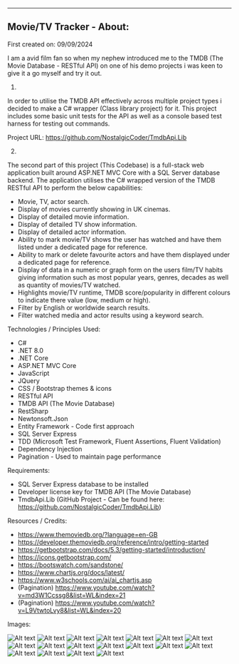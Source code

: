 -----------------------------------------------------------------------------
Movie/TV Tracker - About:
-----------------------------------------------------------------------------

First created on: 09/09/2024

I am a avid film fan so when my nephew introduced me to the TMDB (The Movie Database - RESTful API) on one of his demo projects i was keen to give it a go myself and try it out.

1.

In order to utilise the TMDB API effectively across multiple project types i decided to make a C# wrapper (Class library project) for it.  This project includes some basic unit tests for the API as well as a console based test harness for testing out commands.

Project URL: https://github.com/NostalgicCoder/TmdbApi.Lib

2.

The second part of this project (This Codebase) is a full-stack web application built around ASP.NET MVC Core with a SQL Server database backend.  The application utilises the C# wrapped version of the TMDB RESTful API to perform the below capabilities:

- Movie, TV, actor search.
- Display of movies currently showing in UK cinemas.
- Display of detailed movie information.
- Display of detailed TV show information.
- Display of detailed actor information.
- Ability to mark movie/TV shows the user has watched and have them listed under a dedicated page for reference.
- Ability to mark or delete favourite actors and have them displayed under a dedicated page for reference.
- Display of data in a numeric or graph form on the users film/TV habits giving information such as most popular years, genres, decades as well as quantity of movies/TV watched.
- Highlights movie/TV runtime, TMDB score/popularity in different colours to indicate there value (low, medium or high).
- Filter by English or worldwide search results.
- Filter watched media and actor results using a keyword search.

Technologies / Principles Used:

- C#
- .NET 8.0
- .NET Core
- ASP.NET MVC Core
- JavaScript
- JQuery
- CSS / Bootstrap themes & icons
- RESTful API
- TMDB API (The Movie Database)
- RestSharp
- Newtonsoft.Json
- Entity Framework - Code first approach
- SQL Server Express
- TDD (Microsoft Test Framework, Fluent Assertions, Fluent Validation)
- Dependency Injection
- Pagination - Used to maintain page performance

Requirements:

- SQL Server Express database to be installed
- Developer license key for TMDB API (The Movie Database)
- TmdbApi.Lib (GitHub Project - Can be found here: https://github.com/NostalgicCoder/TmdbApi.Lib)

Resources / Credits:

- https://www.themoviedb.org/?language=en-GB
- https://developer.themoviedb.org/reference/intro/getting-started
- https://getbootstrap.com/docs/5.3/getting-started/introduction/
- https://icons.getbootstrap.com/
- https://bootswatch.com/sandstone/
- https://www.chartjs.org/docs/latest/
- https://www.w3schools.com/ai/ai_chartjs.asp
- (Pagination) https://www.youtube.com/watch?v=md3W1Ccssg8&list=WL&index=21
- (Pagination) https://www.youtube.com/watch?v=L9VtwtoLvy8&list=WL&index=20

Images:

![Alt text](Images/MovieTvTrackerStart1.jpg)
![Alt text](Images/MovieTvTrackerStart2.jpg)
![Alt text](Images/MovieTvTrackerStart3.jpg)
![Alt text](Images/MovieTvTrackerStart4.jpg)
![Alt text](Images/MovieTvTrackerFilmResult1.jpg)
![Alt text](Images/MovieTvTrackerFilmResult2.jpg)
![Alt text](Images/MovieTvTrackerTvResult1.jpg)
![Alt text](Images/MovieTvTrackerPersonResult1.jpg)
![Alt text](Images/MovieTvTrackerPersonResult2.jpg)
![Alt text](Images/MovieTvTrackerPersonResult3.jpg)
![Alt text](Images/MovieTvTrackerWatchedMedia1.jpg)
![Alt text](Images/MovieTvTrackerWatchedMedia2.jpg)
![Alt text](Images/MovieTvTrackerWatchedMedia3.jpg)
![Alt text](Images/MovieTvTrackerWatchedMedia4.jpg)
![Alt text](Images/MovieTvTrackerWatchedMedia5.jpg)
![Alt text](Images/MovieTvTrackerFavoriteActor1.jpg)
![Alt text](Images/MovieTvTrackerEnd1.jpg)
![Alt text](Images/MovieTvTrackerEnd2.jpg)